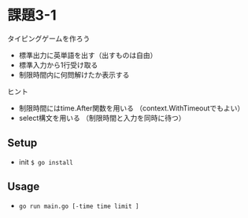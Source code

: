 # 課題3-1 

タイピングゲームを作ろう

* 標準出力に英単語を出す（出すものは自由） 
* 標準入力から1行受け取る 
* 制限時間内に何問解けたか表示する

ヒント
* 制限時間にはtime.After関数を用いる
（context.WithTimeoutでもよい）
* select構文を用いる
（制限時間と入力を同時に待つ）

## Setup
* init `$ go install`
## Usage
* `go run main.go [-time time limit ] `


